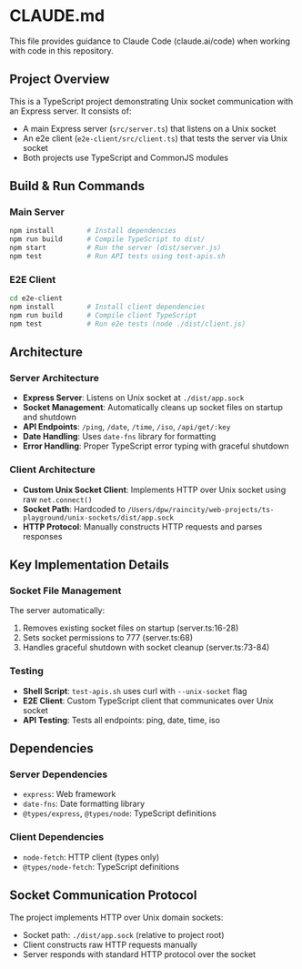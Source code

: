 # CLAUDE.md

This file provides guidance to Claude Code (claude.ai/code) when working with code in this repository.

## Project Overview

This is a TypeScript project demonstrating Unix socket communication with an Express server. It consists of:
- A main Express server (`src/server.ts`) that listens on a Unix socket
- An e2e client (`e2e-client/src/client.ts`) that tests the server via Unix socket
- Both projects use TypeScript and CommonJS modules

## Build & Run Commands

### Main Server
```bash
npm install        # Install dependencies
npm run build      # Compile TypeScript to dist/
npm start          # Run the server (dist/server.js)
npm test           # Run API tests using test-apis.sh
```

### E2E Client
```bash
cd e2e-client
npm install        # Install client dependencies
npm run build      # Compile client TypeScript
npm test           # Run e2e tests (node ./dist/client.js)
```

## Architecture

### Server Architecture
- **Express Server**: Listens on Unix socket at `./dist/app.sock`
- **Socket Management**: Automatically cleans up socket files on startup and shutdown
- **API Endpoints**: `/ping`, `/date`, `/time`, `/iso`, `/api/get/:key`
- **Date Handling**: Uses `date-fns` library for formatting
- **Error Handling**: Proper TypeScript error typing with graceful shutdown

### Client Architecture
- **Custom Unix Socket Client**: Implements HTTP over Unix socket using raw `net.connect()`
- **Socket Path**: Hardcoded to `/Users/dpw/raincity/web-projects/ts-playground/unix-sockets/dist/app.sock`
- **HTTP Protocol**: Manually constructs HTTP requests and parses responses

## Key Implementation Details

### Socket File Management
The server automatically:
1. Removes existing socket files on startup (server.ts:16-28)
2. Sets socket permissions to 777 (server.ts:68) 
3. Handles graceful shutdown with socket cleanup (server.ts:73-84)

### Testing
- **Shell Script**: `test-apis.sh` uses curl with `--unix-socket` flag
- **E2E Client**: Custom TypeScript client that communicates over Unix socket
- **API Testing**: Tests all endpoints: ping, date, time, iso

## Dependencies

### Server Dependencies
- `express`: Web framework
- `date-fns`: Date formatting library
- `@types/express`, `@types/node`: TypeScript definitions

### Client Dependencies  
- `node-fetch`: HTTP client (types only)
- `@types/node-fetch`: TypeScript definitions

## Socket Communication Protocol

The project implements HTTP over Unix domain sockets:
- Socket path: `./dist/app.sock` (relative to project root)
- Client constructs raw HTTP requests manually
- Server responds with standard HTTP protocol over the socket